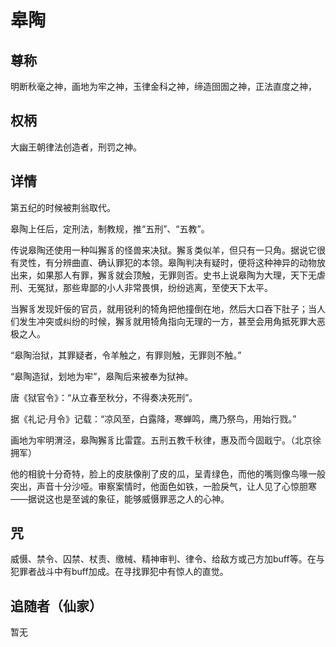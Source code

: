# 皋陶
## 尊称

明断秋毫之神，画地为牢之神，玉律金科之神，缔造囹圄之神，正法直度之神，
## 权柄

大幽王朝律法创造者，刑罚之神。

## 详情

第五纪的时候被荆翁取代。

皋陶上任后，定刑法，制教规，推“五刑”、“五教”。

传说皋陶还使用一种叫獬豸的怪兽来决狱。獬豸类似羊，但只有一只角。据说它很有灵性，有分辨曲直、确认罪犯的本领。皋陶判决有疑时，便将这种神异的动物放出来，如果那人有罪，獬豸就会顶触，无罪则否。史书上说皋陶为大理，天下无虐刑、无冤狱，那些卑鄙的小人非常畏惧，纷纷逃离，至使天下太平。

当獬豸发现奸佞的官员，就用锐利的犄角把他撞倒在地，然后大口吞下肚子；当人们发生冲突或纠纷的时候，獬豸就用犄角指向无理的一方，甚至会用角抵死罪大恶极之人。

“皋陶治狱，其罪疑者，令羊触之，有罪则触，无罪则不触。”

“皋陶造狱，划地为牢”，皋陶后来被奉为狱神。

唐《狱官令》：“从立春至秋分，不得奏决死刑”。

据《礼记·月令》记载：“凉风至，白露降，寒蝉鸣，鹰乃祭鸟，用始行戮。”

画地为牢明渭泾，皋陶獬豸比雷霆。五刑五教千秋律，惠及而今固戢宁。（北京徐拥军）

他的相貌十分奇特，脸上的皮肤像削了皮的瓜，呈青绿色，而他的嘴则像鸟喙一般突出，声音十分沙哑。审察案情时，他面色如铁，一脸戾气，让人见了心惊胆寒——据说这也是至诚的象征，能够威慑罪恶之人的心神。

## 咒

威慑、禁令、囚禁、杖责、缴械、精神审判、律令、给敌方或己方加buff等。在与犯罪者战斗中有buff加成。在寻找罪犯中有惊人的直觉。

## 追随者（仙家）

暂无